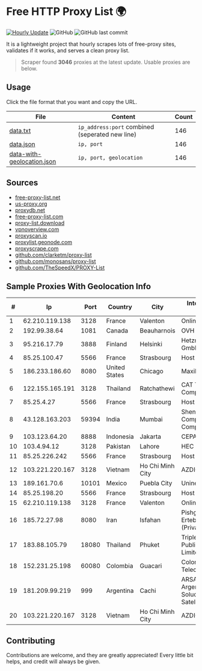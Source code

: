 
# Free HTTP Proxy List 🌍

[![Hourly Update](https://github.com/mertguvencli/http-proxy-list/actions/workflows/main.yml/badge.svg?branch=main)](https://github.com/mertguvencli/http-proxy-list/actions/workflows/main.yml)
![GitHub](https://img.shields.io/github/license/mertguvencli/http-proxy-list)
![GitHub last commit](https://img.shields.io/github/last-commit/mertguvencli/http-proxy-list)

It is a lightweight project that hourly scrapes lots of free-proxy sites, validates if it works, and serves a clean proxy list.


> Scraper found **3046** proxies at the latest update. Usable proxies are below.

## Usage

Click the file format that you want and copy the URL.


|File|Content|Count|
|----|-------|-----|
|[data.txt](https://raw.githubusercontent.com/mertguvencli/http-proxy-list/main/proxy-list/data.txt)|`ip_address:port` combined (seperated new line)|146|
|[data.json](https://raw.githubusercontent.com/mertguvencli/http-proxy-list/main/proxy-list/data.json)|`ip, port`|146|
|[data-with-geolocation.json](https://raw.githubusercontent.com/mertguvencli/http-proxy-list/main/proxy-list/data-with-geolocation.json)|`ip, port, geolocation`|146|

## Sources

* [free-proxy-list.net](https://free-proxy-list.net)
* [us-proxy.org](https://www.us-proxy.org)
* [proxydb.net](http://proxydb.net)
* [free-proxy-list.com](https://free-proxy-list.com/?page=&port=&type%5B%5D=http&type%5B%5D=https&up_time=0&search=Search)
* [proxy-list.download](https://www.proxy-list.download/HTTP)
* [vpnoverview.com](https://vpnoverview.com/privacy/anonymous-browsing/free-proxy-servers)
* [proxyscan.io](https://www.proxyscan.io)
* [proxylist.geonode.com](https://proxylist.geonode.com/api/proxy-list?limit=300&page=1&sort_by=lastChecked&sort_type=desc&protocols=http,https)
* [proxyscrape.com](https://api.proxyscrape.com/v2/?request=displayproxies&protocol=http&timeout=10000&country=all&ssl=all&anonymity=all)
* [github.com/clarketm/proxy-list](https://raw.githubusercontent.com/clarketm/proxy-list/master/proxy-list-raw.txt)
* [github.com/monosans/proxy-list](https://raw.githubusercontent.com/monosans/proxy-list/main/proxies/http.txt)
* [github.com/TheSpeedX/PROXY-List](https://raw.githubusercontent.com/TheSpeedX/PROXY-List/master/http.txt)


## Sample Proxies With Geolocation Info

|#|Ip|Port|Country|City|Internet Service Provider|
|-|--|----|-------|----|-------------------------|
|1|62.210.119.138|3128|France|Valenton|Online S.A.S.|
|2|192.99.38.64|1081|Canada|Beauharnois|OVH SAS|
|3|95.216.17.79|3888|Finland|Helsinki|Hetzner Online GmbH|
|4|85.25.100.47|5566|France|Strasbourg|Host Europe GmbH|
|5|186.233.186.60|8080|United States|Chicago|Maxihost LTDA|
|6|122.155.165.191|3128|Thailand|Ratchathewi|CAT Telecom Public Company Limited|
|7|85.25.4.27|5566|France|Strasbourg|Host Europe GmbH|
|8|43.128.163.203|59394|India|Mumbai|Shenzhen Tencent Computer Systems Company Limited|
|9|103.123.64.20|8888|Indonesia|Jakarta|CEPATNET|
|10|103.4.94.12|3128|Pakistan|Lahore|HEC|
|11|85.25.226.242|5566|France|Strasbourg|Host Europe GmbH|
|12|103.221.220.167|3128|Vietnam|Ho Chi Minh City|AZDIGI Corporation|
|13|189.161.70.6|10101|Mexico|Puebla City|Uninet S.A. de C.V|
|14|85.25.198.20|5566|France|Strasbourg|Host Europe GmbH|
|15|62.210.119.138|3128|France|Valenton|Online S.A.S.|
|16|185.72.27.98|8080|Iran|Isfahan|Pishgaman Toseeh Ertebatat Company (Private Joint Stock)|
|17|183.88.105.79|18080|Thailand|Phuket|Triple T Broadband Public Company Limited|
|18|152.231.25.198|60080|Colombia|Guacari|Colombiatel Telecomunicaciones|
|19|181.209.99.219|999|Argentina|Cachi|ARSAT - Empresa Argentina de Soluciones Satelitales S.A.|
|20|103.221.220.167|3128|Vietnam|Ho Chi Minh City|AZDIGI Corporation|



## Contributing

Contributions are welcome, and they are greatly appreciated! Every
little bit helps, and credit will always be given.

